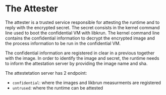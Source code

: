 # The Attester

The attester is a trusted service responsible for attesting the runtime and to reply with the encrypted secret. The secret consists in the kernel command line used to boot the confidential VM with libkrun.
The kernel command line contains the confidential information to decrypt the encrypted image and the process information to be run in the confidential VM.

The confidential information are registered in clear in a previous together with the image. In order to identify the image and secret, the runtime needs to inform the attestation server by providing the image name and sha.

The attestetation server has 2 endpoint:
  - `confidential`: where the images and likbrun measurments are registered
  - `untrused`: where the runtime can be attested
